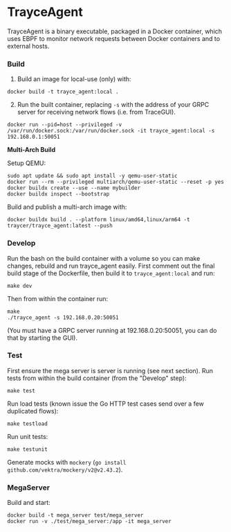 # TrayceAgent

TrayceAgent is a binary executable, packaged in a Docker container, which uses EBPF to monitor network requests between Docker containers and to external hosts.

### Build

1. Build an image for local-use (only) with:
```
docker build -t trayce_agent:local .
```

2. Run the built container, replacing `-s` with the address of your GRPC server for receiving network flows (i.e. from TraceGUI).
```
docker run --pid=host --privileged -v /var/run/docker.sock:/var/run/docker.sock -it trayce_agent:local -s 192.168.0.1:50051
```

**Multi-Arch Build**

Setup QEMU:
```
sudo apt update && sudo apt install -y qemu-user-static
docker run --rm --privileged multiarch/qemu-user-static --reset -p yes
docker buildx create --use --name mybuilder
docker buildx inspect --bootstrap
```

Build and publish a multi-arch image with:
```
docker buildx build . --platform linux/amd64,linux/arm64 -t traycer/trayce_agent:latest --push
```

### Develop
Run the bash on the build container with a volume so you can make changes, rebuild and run trayce_agent easily. First comment out the final build stage of the Dockerfile, then build it to `trayce_agent:local` and run:
```
make dev
```
Then from within the container run:
```
make
./trayce_agent -s 192.168.0.20:50051
```
(You must have a GRPC server running at 192.168.0.20:50051, you can do that by starting the GUI).

### Test
First ensure the mega server is server is running (see next section).
Run tests from within the build container (from the "Develop" step):
```
make test
```

Run load tests (known issue the Go HTTP test cases send over a few duplicated flows):
```
make testload
```

Run unit tests:
```
make testunit
```

Generate mocks with `mockery` (`go install github.com/vektra/mockery/v2@v2.43.2`).

### MegaServer

Build and start:
```
docker build -t mega_server test/mega_server
docker run -v ./test/mega_server:/app -it mega_server
```
